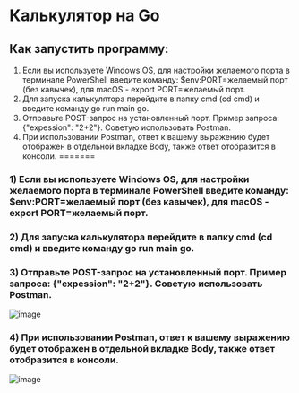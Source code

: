 # Калькулятор на Go

## Как запустить программу:
1) Если вы используете Windows OS, для настройки желаемого порта в терминале PowerShell введите команду: $env:PORT=желаемый порт (без кавычек), для macOS - export PORT=желаемый порт.
2) Для запуска калькулятора перейдите в папку cmd (cd cmd) и введите команду go run main go.
3) Отправьте POST-запрос на установленный порт. Пример запроса:  {"expession": "2+2"}. Советую использовать Postman.
4) При использовании Postman, ответ к вашему выражению будет отображен в отдельной вкладке Body, также ответ отобразится в консоли.
=======
### 1) Если вы используете Windows OS, для настройки желаемого порта в терминале PowerShell введите команду: $env:PORT=желаемый порт (без кавычек), для macOS - export PORT=желаемый порт.
### 2) Для запуска калькулятора перейдите в папку cmd (cd cmd) и введите команду go run main go.
### 3) Отправьте POST-запрос на установленный порт. Пример запроса:  {"expession": "2+2"}. Советую использовать Postman.
![image](https://github.com/user-attachments/assets/369fb8e8-1c61-44c6-82b6-3c3cf4b0055d)
### 4) При использовании Postman, ответ к вашему выражению будет отображен в отдельной вкладке Body, также ответ отобразится в консоли.
![image](https://github.com/user-attachments/assets/118a910a-875a-4b9d-8362-dc2d4e43cd0c)
